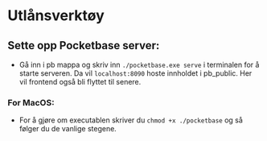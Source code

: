 # Utlånsverktøy

## Sette opp Pocketbase server:
- Gå inn i pb mappa og skriv inn ``` ./pocketbase.exe serve ``` i terminalen for å starte serveren. Da vil ```localhost:8090``` hoste innholdet i pb_public. Her vil frontend også bli flyttet til senere.
### For MacOS:
- For å gjøre om executablen skriver du ``` chmod +x ./pocketbase ``` og så følger du de vanlige stegene.
